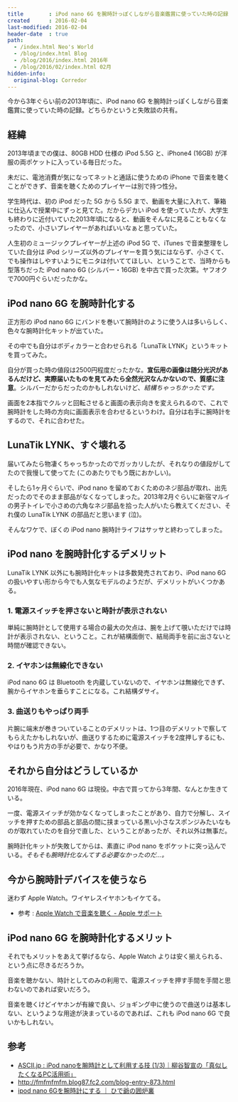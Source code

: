 ```yaml
---
title        : iPod nano 6G を腕時計っぽくしながら音楽鑑賞に使っていた時の記録
created      : 2016-02-04
last-modified: 2016-02-04
header-date  : true
path:
  - /index.html Neo's World
  - /blog/index.html Blog
  - /blog/2016/index.html 2016年
  - /blog/2016/02/index.html 02月
hidden-info:
  original-blog: Corredor
---
```


今から3年ぐらい前の2013年頃に、iPod nano 6G を腕時計っぽくしながら音楽鑑賞に使っていた時の記録。どちらかというと失敗談の共有。

## 経緯

2013年頃までの僕は、80GB HDD 仕様の iPod 5.5G と、iPhone4 (16GB) が洋服の両ポケットに入っている毎日だった。

未だに、電池消費が気になってネットと通話に使うための iPhone で音楽を聴くことができず、音楽を聴くためのプレイヤーは別で持つ性分。

学生時代は、初の iPod だった 5G から 5.5G まで、動画を大量に入れて、筆箱に仕込んで授業中にずっと見てた。だからデカい iPod を使っていたが、大学生も終わりに近付いていた2013年頃になると、動画をそんなに見ることもなくなったので、小さいプレイヤーがあればいいなぁと思っていた。

人生初のミュージックプレイヤーが上述の iPod 5G で、iTunes で音楽整理をしていた自分は iPod シリーズ以外のプレイヤーを買う気にはならず、小さくて、でも操作はしやすいようにモニタは付いててほしい、ということで、当時からも型落ちだった iPod nano 6G (シルバー・16GB) を中古で買った次第。ヤフオクで7000円ぐらいだったかな。

## iPod nano 6G を腕時計化する

正方形の iPod nano 6G にバンドを巻いて腕時計のように使う人は多いらしく、色々な腕時計化キットが出ていた。

その中でも自分はボディカラーと合わせられる「LunaTik LYNK」というキットを買ってみた。

自分が買った時の値段は2500円程度だったかな。**宣伝用の画像は随分光沢があるんだけど、実際届いたものを見てみたら全然光沢なんかないので、質感に注意**。シルバーだからだったのかもしれないけど、*結構ちゃっちかったです。*

画面を2本指でクルッと回転させると画面の表示向きを変えられるので、これで腕時計をした時の方向に画面表示を合わせるというわけ。自分は右手に腕時計をするので、それに合わせた。

## LunaTik LYNK、すぐ壊れる

届いてみたら物凄くちゃっちかったのでガッカリしたが、それなりの値段がしてたので我慢して使ってた (このあたりでもう既におかしい)。

そしたら1ヶ月ぐらいで、iPod nano を留めておくためのネジ部品が取れ、出先だったのでそのまま部品がなくなってしまった。2013年2月ぐらいに新宿マルイの男子トイレで小さめの六角なネジ部品を拾った人がいたら教えてください、それ僕の LunaTik LYNK の部品だと思います (泣)。

そんなワケで、ぼくの iPod nano 腕時計ライフはサッサと終わってしまった。

## iPod nano を腕時計化するデメリット

LunaTik LYNK 以外にも腕時計化キットは多数発売されており、iPod nano 6G の扱いやすい形から今でも人気なモデルのようだが、デメリットがいくつかある。

### 1. 電源スイッチを押さないと時計が表示されない

単純に腕時計として使用する場合の最大の欠点は、腕を上げて覗いただけでは時計が表示されない、ということ。これが結構面倒で、結局両手を前に出さないと時間が確認できない。

### 2. イヤホンは無線化できない

iPod nano 6G は Bluetooth を内蔵していないので、イヤホンは無線化できず、腕からイヤホンを垂らすことになる。これ結構ダサイ。

### 3. 曲送りもやっぱり両手

片腕に端末が巻きついていることのデメリットは、1つ目のデメリットで察してもらえたかもしれないが、曲送りするために電源スイッチを2度押しするにも、やはりもう片方の手が必要で、かなり不便。

## それから自分はどうしているか

2016年現在、iPod nano 6G は現役。中古で買ってから3年間、なんとか生きている。

一度、電源スイッチが効かなくなってしまったことがあり、自力で分解し、スイッチを押すための部品と部品の間に挟まっている黒い小さなスポンジみたいなものが取れていたのを自分で直した、ということがあったが、それ以外は無事だ。

腕時計化キットが失敗してからは、素直に iPod nano をポケットに突っ込んでいる。*そもそも腕時計化なんてする必要なかったのだ…。*

## 今から腕時計デバイスを使うなら

迷わず Apple Watch。ワイヤレスイヤホンもイケてる。

- 参考 : [Apple Watch で音楽を聴く - Apple サポート](https://support.apple.com/ja-jp/HT204691)

## iPod nano 6G を腕時計化するメリット

それでもメリットをあえて挙げるなら、Apple Watch よりは安く揃えられる、という点に尽きるだろうか。

音楽を聴かない、時計としてのみの利用で、電源スイッチを押す手間を手間と思わないのであれば安いだろう。

音楽を聴くけどイヤホンが有線で良い、ジョギング中に使うので曲送りは基本しない、というような用途が決まっているのであれば、これも iPod nano 6G で良いかもしれない。

## 参考

- [ASCII.jp : iPod nanoを腕時計として利用する技 (1/3)｜柳谷智宣の「真似したくなるPC活用術」](http://ascii.jp/elem/000/000/641/641344/)
- <http://fmfmfmfm.blog87.fc2.com/blog-entry-873.html>
- [ipod nano 6Gを腕時計にする ｜ ひで爺の囲炉裏](http://yaplog.jp/hidejii/archive/1902)
